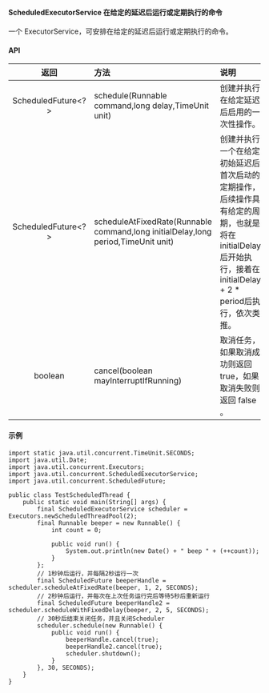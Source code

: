 #### ScheduledExecutorService 在给定的延迟后运行或定期执行的命令
一个 ExecutorService，可安排在给定的延迟后运行或定期执行的命令。



#### API
| 返回 | 方法 | 说明 |
|:---:|:---|:---|
| ScheduledFuture<?> | schedule(Runnable command,long delay,TimeUnit unit) | 创建并执行在给定延迟后启用的一次性操作。 |
| ScheduledFuture<?> | scheduleAtFixedRate(Runnable command,long initialDelay,long period,TimeUnit unit) | 创建并执行一个在给定初始延迟后首次启动的定期操作，后续操作具有给定的周期，也就是将在 initialDelay 后开始执行，接着在 initialDelay + 2 * period后执行，依次类推。|
| boolean | cancel(boolean mayInterruptIfRunning) | 取消任务，如果取消成功则返回 true，如果取消失败则返回 false 。 |



#### 示例
    import static java.util.concurrent.TimeUnit.SECONDS;
	import java.util.Date;
	import java.util.concurrent.Executors;
	import java.util.concurrent.ScheduledExecutorService;
	import java.util.concurrent.ScheduledFuture;
	
	public class TestScheduledThread {
		public static void main(String[] args) {
			final ScheduledExecutorService scheduler = Executors.newScheduledThreadPool(2);
			final Runnable beeper = new Runnable() {
				int count = 0;
	
				public void run() {
					System.out.println(new Date() + " beep " + (++count));
				}
			};
			// 1秒钟后运行，并每隔2秒运行一次
			final ScheduledFuture beeperHandle = scheduler.scheduleAtFixedRate(beeper, 1, 2, SECONDS);
			// 2秒钟后运行，并每次在上次任务运行完后等待5秒后重新运行
			final ScheduledFuture beeperHandle2 = scheduler.scheduleWithFixedDelay(beeper, 2, 5, SECONDS);
			// 30秒后结束关闭任务，并且关闭Scheduler
			scheduler.schedule(new Runnable() {
				public void run() {
					beeperHandle.cancel(true);
					beeperHandle2.cancel(true);
					scheduler.shutdown();
				}
			}, 30, SECONDS);
		}
	}